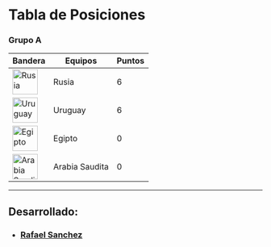 # Tabla de Posiciones

### Grupo A
|Bandera               |      Equipos         | Puntos|
|----------------------|----------------------|-------|
| <img alt="Rusia" src="http://flags.fmcdn.net/data/flags/w580/ru.png" width="50" height="50">| Rusia | 6|       
| <img alt="Uruguay" src="http://flags.fmcdn.net/data/flags/w580/uy.png" width="50" height="50">| Uruguay | 6| 
| <img alt="Egipto" src="http://flags.fmcdn.net/data/flags/w580/eg.png" width="50" height="50">| Egipto | 0 |
| <img alt="Arabia Saudita" src="http://flags.fmcdn.net/data/flags/w580/sa.png" width="50" height="50">| Arabia Saudita | 0| 
___

## Desarrollado:
- ### [Rafael Sanchez](https://twitter.com/maryitotr) 
